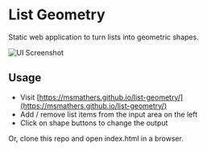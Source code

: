 # List Geometry

Static web application to turn lists into geometric shapes.

![UI Screenshot](https://msmathers.github.io/list-geometry/screenshot.png)

## Usage

- Visit [https://msmathers.github.io/list-geometry/](https://msmathers.github.io/list-geometry/)
- Add / remove list items from the input area on the left
- Click on shape buttons to change the output

Or, clone this repo and open index.html in a browser.
